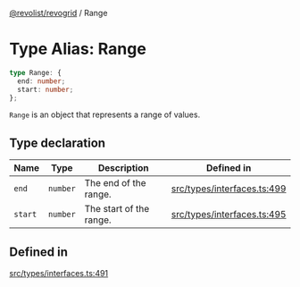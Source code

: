 [@revolist/revogrid](README.md) / Range

# Type Alias: Range

```ts
type Range: {
  end: number;
  start: number;
};
```

`Range` is an object that represents a range of values.

## Type declaration

| Name | Type | Description | Defined in |
| ------ | ------ | ------ | ------ |
| `end` | `number` | The end of the range. | [src/types/interfaces.ts:499](https://github.com/revolist/revogrid/blob/e4a447d6483665fe275065ba5ef60722f4635503/src/types/interfaces.ts#L499) |
| `start` | `number` | The start of the range. | [src/types/interfaces.ts:495](https://github.com/revolist/revogrid/blob/e4a447d6483665fe275065ba5ef60722f4635503/src/types/interfaces.ts#L495) |

## Defined in

[src/types/interfaces.ts:491](https://github.com/revolist/revogrid/blob/e4a447d6483665fe275065ba5ef60722f4635503/src/types/interfaces.ts#L491)
